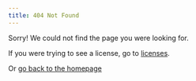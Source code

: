 ```yaml
---
title: 404 Not Found
---
```

Sorry! We could not find the page you were looking for.

If you were trying to see a license, go to [licenses](/licenses).

Or [go back to the homepage](/)
